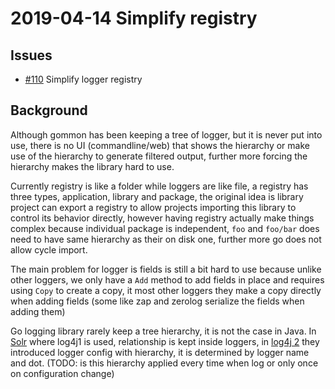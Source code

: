 # 2019-04-14 Simplify registry

## Issues

- [#110](https://github.com/dyweb/gommon/issues/110) Simplify logger registry

## Background

Although gommon has been keeping a tree of logger, but it is never put into use, there is no UI (commandline/web) that
shows the hierarchy or make use of the hierarchy to generate filtered output, further more forcing the hierarchy makes
the library hard to use. 

Currently registry is like a folder while loggers are like file, a registry has three types, application, library and
package, the original idea is library project can export a registry to allow projects importing this library to control
its behavior directly, however having registry actually make things complex because individual package is independent,
`foo` and `foo/bar` does need to have same hierarchy as their on disk one, further more go does not allow cycle import.

The main problem for logger is fields is still a bit hard to use because unlike other loggers, we only have a `Add`
method to add fields in place and requires using `Copy` to create a copy, it most other loggers they make a copy 
directly when adding fields (some like zap and zerolog serialize the fields when adding them)

Go logging library rarely keep a tree hierarchy, it is not the case in Java.
In [Solr](../survey/solr.md) where log4j1 is used, relationship is kept inside loggers,
in [log4j 2](../survey/log4j.md) they introduced logger config with hierarchy, it is determined by logger name and dot.
(TODO: is this hierarchy applied every time when log or only once on configuration change)